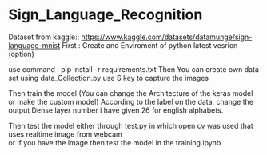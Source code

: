 # Sign_Language_Recognition

Dataset from kaggle::  https://www.kaggle.com/datasets/datamunge/sign-language-mnist
First : Create and Enviroment of python latest vesrion (option)

use command : pip install -r requirements.txt
Then You can create own data set using data_Collection.py use S key to capture the images

Then train the model (You can change the Architecture of the keras model or make the custom model)
According to the label on the data, change  the output Dense layer number i have given 26 for english alphabets.

Then test the model either through test.py in which open cv was used that uses realtime image from webcam  
or if you have the image then test the model in the training.ipynb
